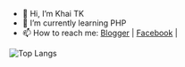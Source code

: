 - 👋 Hi, I’m Khai TK
- 🌱 I’m currently learning PHP
- 📫 How to reach me:  [Blogger](https://khaitk.blogspot.com/) | [Facebook](https://www.facebook.com/vanmaikhai121199) | 


![Top Langs](https://github-readme-stats.vercel.app/api/top-langs/?username=khaitk&layout=compact)
